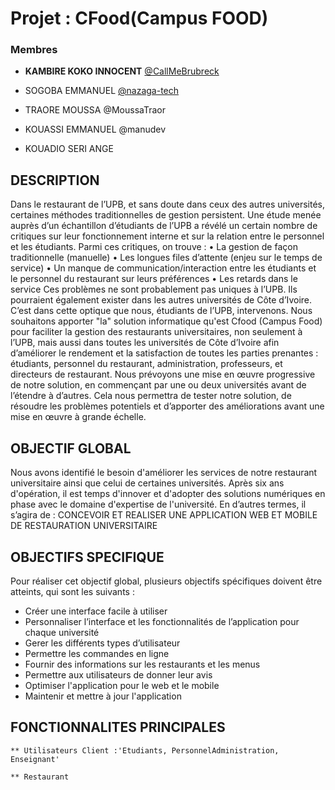 # Projet : CFood(Campus FOOD)

### Membres

 * **KAMBIRE KOKO INNOCENT** [@CallMeBrubreck](https://github.com/CallMeBrubeck/)

 * SOGOBA EMMANUEL [@nazaga-tech](https://github.com/nazaga-tech/)

 * TRAORE MOUSSA @MoussaTraor

 * KOUASSI EMMANUEL @manudev

 * KOUADIO SERI ANGE 

 ## DESCRIPTION

Dans le restaurant de l’UPB, et sans doute dans ceux des autres universités, certaines méthodes traditionnelles de gestion persistent. Une étude menée auprès d’un échantillon d’étudiants de l’UPB a révélé un certain nombre de critiques sur leur fonctionnement interne et sur la relation entre le personnel et les étudiants. Parmi ces critiques, on trouve :
•	La gestion de façon traditionnelle (manuelle)
•	Les longues files d’attente (enjeu sur le temps de service)
•	Un manque de communication/interaction entre les étudiants et le personnel du restaurant sur leurs préférences
•	Les retards dans le service
Ces problèmes ne sont probablement pas uniques à l’UPB. Ils pourraient également exister dans les autres universités de Côte d’Ivoire.
C’est dans cette optique que nous, étudiants de l’UPB, intervenons. Nous souhaitons apporter "la" solution informatique qu'est Cfood (Campus Food) pour faciliter la gestion des restaurants universitaires, non seulement à l’UPB, mais aussi dans toutes les universités de Côte d’Ivoire afin d’améliorer le rendement et la satisfaction de toutes les parties prenantes : étudiants, personnel du restaurant, administration, professeurs, et directeurs de restaurant.
Nous prévoyons une mise en œuvre progressive de notre solution, en commençant par une ou deux universités avant de l’étendre à d’autres. Cela nous permettra de tester notre solution, de résoudre les problèmes potentiels et d’apporter des améliorations avant une mise en œuvre à grande échelle.

## OBJECTIF GLOBAL

Nous avons identifié le besoin d'améliorer les services de notre restaurant universitaire ainsi que celui de certaines universités. Après six ans d'opération, il est temps d'innover et d'adopter des solutions numériques en phase avec le domaine d'expertise de l'université.
En d’autres termes, il s’agira de :
              CONCEVOIR ET REALISER UNE APPLICATION WEB ET MOBILE 
              DE RESTAURATION UNIVERSITAIRE

## OBJECTIFS SPECIFIQUE

Pour réaliser cet objectif global, plusieurs objectifs spécifiques doivent être atteints, qui sont les suivants :
-	Créer une interface facile à utiliser
-	Personnaliser l’interface et les fonctionnalités de l’application pour chaque université
-	Gerer les différents types d’utilisateur
-	Permettre les commandes en ligne
-	Fournir des informations sur les restaurants et les menus
-	Permettre aux utilisateurs de donner leur avis
-	Optimiser l'application pour le web et le mobile
-	Maintenir et mettre à jour l'application

## FONCTIONNALITES PRINCIPALES
    ** Utilisateurs Client :'Etudiants, PersonnelAdministration, Enseignant'

    ** Restaurant
      
    


